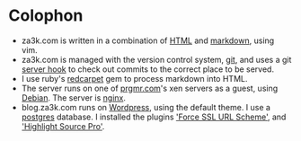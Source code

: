 Colophon
========

- za3k.com is written in a combination of [HTML](https://en.wikipedia.org/wiki/HTML) and [markdown](https://daringfireball.net/projects/markdown/syntax), using vim.
- za3k.com is managed with the version control system, [git](https://git-scm.com/book/en/v2), and uses a git [server hook](https://git-scm.com/book/en/v2/Customizing-Git-Git-Hooks#Server-Side-Hooks) to check out commits to the correct place to be served.
- I use ruby's [redcarpet](https://github.com/vmg/redcarpet) gem to process markdown into HTML.
- The server runs on one of [prgmr.com](http://prgmr.com)'s xen servers as a guest, using [Debian](https://www.debian.org/). The server is [nginx](http://nginx.org/).
- blog.za3k.com runs on [Wordpress](https://wordpress.org/), using the default theme. I use a [postgres](https://www.postgresql.org/) database. I installed the plugins ['Force SSL URL Scheme'](https://gist.github.com/webaware/4688802), and ['Highlight Source Pro'](https://wordpress.org/plugins/highlight-source-pro/).
